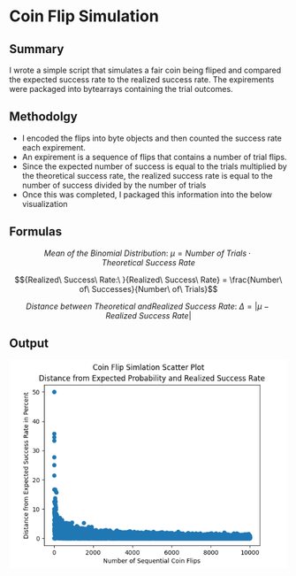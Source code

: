 # Coin Flip Simulation
## Summary
I wrote a simple script that simulates a fair coin being fliped and compared the expected success rate to the realized success rate. The expirements were packaged into bytearrays containing the trial outcomes.

## Methodolgy
- I encoded the flips into byte objects and then counted the success rate each expirement.
- An expirement is a sequence of flips that contains a number of trial flips.
- Since the expected number of success is equal to the trials multiplied by the theoretical success rate, the realized success rate is equal to the number of success divided by the number of trials
- Once this was completed, I packaged this information into the below visualization

## Formulas
$${Mean\ of\ the\ Binomial\ Distribution:\ }\mu = {Number\ of\ Trials}\cdot {Theoretical\ Success\ Rate}$$

$${Realized\ Success\ Rate:\ }{Realized\ Success\ Rate} = \frac{Number\  of\ Successes}{Number\ of\ Trials}$$

$${Distance\ between\ Theoretical\ and Realized\ Success\ Rate:\ }\Delta = \vert{\mu - Realized\ Success\ Rate}\vert$$

## Output
![alt text](output_plot.png)
